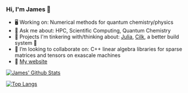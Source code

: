 ### Hi, I'm James 👋
- :desktop_computer:  Working on: Numerical methods for quantum chemistry/physics
- 💬 Ask me about: HPC, Scientific Computing, Quantum Chemistry
- 🤔  Projects I'm tinkering with/thinking about: [Julia](https://julialang.org/), [Cilk](https://github.com/OpenCilk/opencilk-project), a better build system 🤯
- 🌱 I’m looking to collaborate on: C++ linear algebra libraries for sparse matrices and tensors on exascale machines
- :rocket:  [My website](http://jamesetsmith.github.io/)

[![James' Github Stats](https://github-readme-stats.vercel.app/api?username=jamesETsmith&count_private=1)](https://github.com/anuraghazra/github-readme-stats)

[![Top Langs](https://github-readme-stats.vercel.app/api/top-langs/?username=jamesETsmith&count_private=1&hide=html,javascript,scss)](https://github.com/anuraghazra/github-readme-stats) 


<!--
**jamesETsmith/jamesETsmith** is a ✨ _special_ ✨ repository because its `README.md` (this file) appears on your GitHub profile.

Here are some ideas to get you started:

- 🔭 I’m currently working on ...
- 🌱 I’m currently learning ...
- 👯 I’m looking to collaborate on ...
- 🤔 I’m looking for help with ...
- 💬 Ask me about ...
- 📫 How to reach me: ...
- 😄 Pronouns: ...
- ⚡ Fun fact: ...
-->
